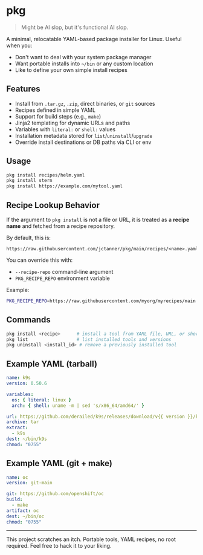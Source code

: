 # pkg

> Might be AI slop, but it's functional AI slop.

A minimal, relocatable YAML-based package installer for Linux. Useful when you:

- Don't want to deal with your system package manager
- Want portable installs into `~/bin` or any custom location
- Like to define your own simple install recipes

## Features

- Install from `.tar.gz`, `.zip`, direct binaries, or `git` sources
- Recipes defined in simple YAML
- Support for build steps (e.g., `make`)
- Jinja2 templating for dynamic URLs and paths
- Variables with `literal:` or `shell:` values
- Installation metadata stored for `list`/`uninstall`/`upgrade`
- Override install destinations or DB paths via CLI or env

## Usage

```bash
pkg install recipes/helm.yaml
pkg install stern
pkg install https://example.com/mytool.yaml
```

## Recipe Lookup Behavior

If the argument to `pkg install` is not a file or URL, it is treated as a **recipe name** and fetched from a recipe repository.

By default, this is:
```
https://raw.githubusercontent.com/jctanner/pkg/main/recipes/<name>.yaml
```

You can override this with:
- `--recipe-repo` command-line argument
- `PKG_RECIPE_REPO` environment variable

Example:
```bash
PKG_RECIPE_REPO=https://raw.githubusercontent.com/myorg/myrecipes/main pkg install k9s
```

## Commands

```bash
pkg install <recipe>      # install a tool from YAML file, URL, or short name
pkg list                  # list installed tools and versions
pkg uninstall <install_id> # remove a previously installed tool
```

## Example YAML (tarball)

```yaml
name: k9s
version: 0.50.6

variables:
  os: { literal: linux }
  arch: { shell: uname -m | sed 's/x86_64/amd64/' }

url: https://github.com/derailed/k9s/releases/download/v{{ version }}/k9s_{{ os }}_{{ arch }}.tar.gz
archive: tar
extract:
  - k9s
dest: ~/bin/k9s
chmod: "0755"
```

## Example YAML (git + make)

```yaml
name: oc
version: git-main

git: https://github.com/openshift/oc
build:
  - make
artifact: oc
dest: ~/bin/oc
chmod: "0755"
```

---

This project scratches an itch. Portable tools, YAML recipes, no root required.
Feel free to hack it to your liking.
